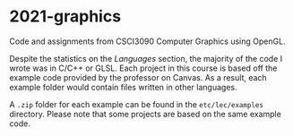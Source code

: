 # 2021-graphics
Code and assignments from CSCI3090 Computer Graphics using OpenGL. 

Despite the statistics on the *Languages* section, the majority of the code I wrote was in C/C++ or GLSL. 
Each project in this course is based off the example code provided by the professor on Canvas.
As a result, each example folder would contain files written in other languages.

A `.zip` folder for each example can be found in the `etc/lec/examples` directory.
Please note that some projects are based on the same example code.
